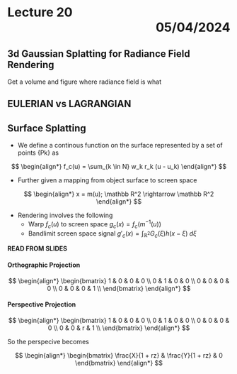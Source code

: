 # Lecture 20 <div style="text-align:right"> 05/04/2024 </div>

## 3d Gaussian Splatting for Radiance Field Rendering

Get a volume and figure where radiance field is what

## EULERIAN vs LAGRANGIAN

## Surface Splatting
- We define a continous function on the surface represented by a set of points {Pk} as 
 
$$
\begin{align*}
    f_c(u) = \sum_{k \in N} w_k r_k (u - u_k)
\end{align*}
$$

- Further given a mapping from object surface to screen space  

$$
\begin{align*}
    x = m(u); \mathbb R^2 \rightarrow \mathbb R^2
\end{align*}
$$

- Rendering involves the following
    * Warp $f_c(u)$ to screen space $g_c(x) = f_c(m^{-1}(u))$
    * Bandlimit screen space signal $g'_c(x) = \int_{\mathbb R^2} G_c(\xi)h(x - \xi) \;d\xi$

**READ FROM SLIDES** 


#### Orthographic Projection

$$
\begin{align*}
    \begin{bmatrix} 
        1 & 0 & 0 & 0 \\
        0 & 1 & 0 & 0 \\
        0 & 0 & 0 & 0 \\
        0 & 0 & 0 & 1 \\
    \end{bmatrix}
\end{align*}
$$

#### Perspective Projection

$$
\begin{align*}
    \begin{bmatrix} 
        1 & 0 & 0 & 0 \\
        0 & 1 & 0 & 0 \\
        0 & 0 & 0 & 0 \\
        0 & 0 & r & 1 \\
    \end{bmatrix}
\end{align*}
$$

So the perspecive becomes

$$
\begin{align*}
    \begin{bmatrix} \frac{X}{1 + rz} & \frac{Y}{1 + rz} & 0 \end{bmatrix}
\end{align*}
$$



